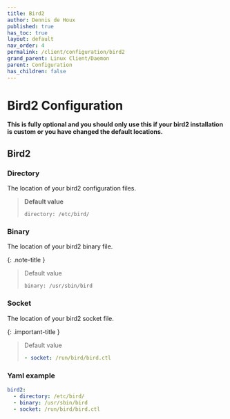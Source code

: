 ```yaml
---
title: Bird2
author: Dennis de Houx
published: true
has_toc: true
layout: default
nav_order: 4
permalink: /client/configuration/bird2
grand_parent: Linux Client/Daemon
parent: Configuration
has_children: false
---
```


# Bird2 Configuration

**This is fully optional and you should only use this if your bird2 installation is custom or you have changed the default locations.**

## Bird2

### Directory

The location of your bird2 configuration files.

> **Default value**
>
> `directory: /etc/bird/`

### Binary

The location of your bird2 binary file.

{: .note-title }

> Default value
>
> `binary: /usr/sbin/bird`

### Socket

The location of your bird2 socket file.

{: .important-title }

> Default value
>
> ```yaml
> - socket: /run/bird/bird.ctl
> ```

### Yaml example

```yaml
bird2:
  - directory: /etc/bird/
  - binary: /usr/sbin/bird
  - socket: /run/bird/bird.ctl
```
